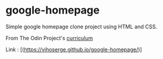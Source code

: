 # google-homepage

Simple google homepage clone project using HTML and CSS.

From The Odin Project's [curriculum](http://www.theodinproject.com/courses/web-development-101/lessons/html-css)

Link : [(https://vihoserge.github.io/google-homepage/)]
